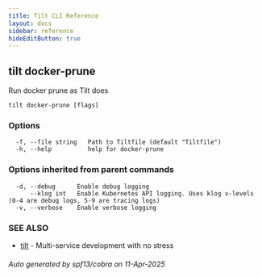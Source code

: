 ```yaml
---
title: Tilt CLI Reference
layout: docs
sidebar: reference
hideEditButton: true
---
```

## tilt docker-prune

Run docker prune as Tilt does

```
tilt docker-prune [flags]
```

### Options

```
  -f, --file string   Path to Tiltfile (default "Tiltfile")
  -h, --help          help for docker-prune
```

### Options inherited from parent commands

```
  -d, --debug      Enable debug logging
      --klog int   Enable Kubernetes API logging. Uses klog v-levels (0-4 are debug logs, 5-9 are tracing logs)
  -v, --verbose    Enable verbose logging
```

### SEE ALSO

* [tilt](tilt.html)	 - Multi-service development with no stress

###### Auto generated by spf13/cobra on 11-Apr-2025
